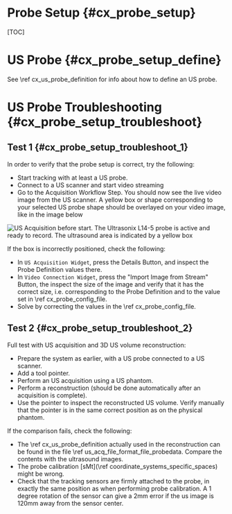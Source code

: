 Probe Setup {#cx_probe_setup}
===================

[TOC]

US Probe {#cx_probe_setup_define}
===================

See \ref cx_us_probe_definition for info about how to define an US probe.

US Probe Troubleshooting {#cx_probe_setup_troubleshoot}
===================

Test 1 {#cx_probe_setup_troubleshoot_1}
-----------------------------------------------------------
In order to verify that the probe setup is correct, try the following:

- Start tracking with at least a US probe.
- Connect to a US scanner and start video streaming
- Go to the Acquisition Workflow Step. You should now see the live video image from the US scanner. A yellow box or shape corresponding to your selected US probe shape should be overlayed on your video image, like in the image below

![US Acquisition before start. The Ultrasonix L14-5 probe is active and ready to record. The ultrasound area is indicated by a yellow box](cx_us_acq_start.png)

If the box is incorrectly positioned, check the following:

- In `US Acquisition Widget`, press the Details Button, and inspect the Probe Definition values there. 
- In `Video Connection Widget`, press the "Import Image from Stream" Button, the inspect the size of the image and verify that it has the correct size, i.e. corresponding to the Probe Definition and to the value set in \ref cx_probe_config_file.
- Solve by correcting the values in the \ref cx_probe_config_file.


Test 2 {#cx_probe_setup_troubleshoot_2}
-----------------------------------------------------------
Full test with US acquisition and 3D US volume reconstruction:

- Prepare the system as earlier, with a US probe connected to a US scanner.
- Add a tool pointer.
- Perform an US acquisition using a US phantom. 
- Perform a reconstruction (should be done automatically after an acquisition is complete).
- Use the pointer to inspect the reconstructed US volume. Verify manually that the pointer is in the same correct position as on the physical phantom.

If the comparison fails, check the following:
- The \ref cx_us_probe_definition actually used in the reconstruction can be found in the file \ref us_acq_file_format_file_probedata. Compare the contents with the ultrasound images.
- The probe calibration [sMt](\ref coordinate_systems_specific_spaces) might be wrong. 
- Check that the tracking sensors are firmly attached to the probe, in exactly the same position as when performing probe calibration. A 1 degree rotation of the sensor can give a 2mm error if the us image is 120mm away from the sensor center. 


